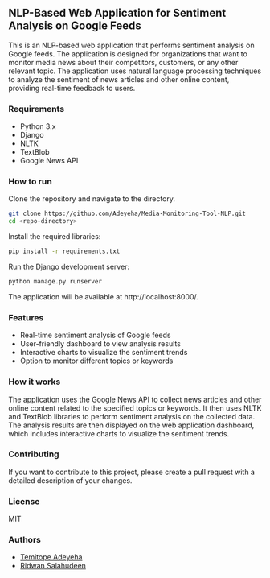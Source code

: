 ## NLP-Based Web Application for Sentiment Analysis on Google Feeds
This is an NLP-based web application that performs sentiment analysis on Google feeds. The application is designed for organizations that want to monitor media news about their competitors, customers, or any other relevant topic. The application uses natural language processing techniques to analyze the sentiment of news articles and other online content, providing real-time feedback to users.

### Requirements
- Python 3.x
- Django
- NLTK
- TextBlob
- Google News API

### How to run
Clone the repository and navigate to the directory.

``` sh
git clone https://github.com/Adeyeha/Media-Monitoring-Tool-NLP.git
cd <repo-directory>
```
Install the required libraries:

``` sh
pip install -r requirements.txt
```
Run the Django development server:

``` sh
python manage.py runserver
```
The application will be available at http://localhost:8000/.

### Features
- Real-time sentiment analysis of Google feeds
- User-friendly dashboard to view analysis results
- Interactive charts to visualize the sentiment trends
- Option to monitor different topics or keywords

### How it works
The application uses the Google News API to collect news articles and other online content related to the specified topics or keywords. It then uses NLTK and TextBlob libraries to perform sentiment analysis on the collected data. The analysis results are then displayed on the web application dashboard, which includes interactive charts to visualize the sentiment trends.

### Contributing
If you want to contribute to this project, please create a pull request with a detailed description of your changes.

### License
MIT

### Authors
- [Temitope Adeyeha](https://github.com/Adeyeha)
- [Ridwan Salahudeen](https://github.com/ridwan-salau)


